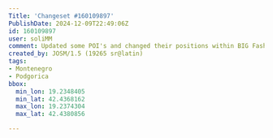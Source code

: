 ```yaml
---
Title: 'Changeset #160109897'
PublishDate: 2024-12-09T22:49:06Z
id: 160109897
user: soliMM
comment: Updated some POI's and changed their positions within BIG Fashion in Montenegro
created_by: JOSM/1.5 (19265 sr@latin)
tags:
- Montenegro
- Podgorica
bbox:
  min_lon: 19.2348405
  min_lat: 42.4368162
  max_lon: 19.2374304
  max_lat: 42.4380856

---
```

